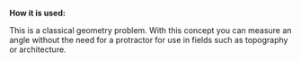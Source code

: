 **How it is used:**

This is a classical geometry problem. 
With this concept you can measure an angle without 
the need for a protractor for use in fields such as topography or architecture.